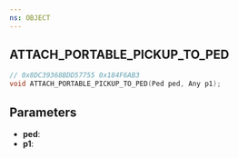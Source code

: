 ```yaml
---
ns: OBJECT
---
```

## ATTACH_PORTABLE_PICKUP_TO_PED

```c
// 0x8DC39368BDD57755 0x184F6AB3
void ATTACH_PORTABLE_PICKUP_TO_PED(Ped ped, Any p1);
```

## Parameters
* **ped**:
* **p1**:
